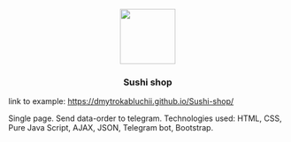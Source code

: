 <p align="center">
  <a href="https://dmytrokabluchii.github.io/Sushi-shop/">
    <img height="100" width="100" src="https://img.icons8.com/plasticine/100/000000/sushi.png"/>
  </a>
  <h3 align="center">Sushi shop</h3>
</p>

link to example: https://dmytrokabluchii.github.io/Sushi-shop/

Single page. Send data-order to telegram.
Technologies used: HTML, CSS, Pure Java Script, AJAX, JSON, Telegram bot, Bootstrap.